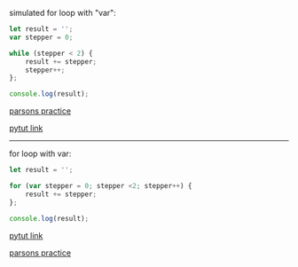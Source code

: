 
simulated for loop with "var":
```js
let result = '';
var stepper = 0;

while (stepper < 2) {
	result += stepper;
	stepper++;
};

console.log(result);
```
[parsons practice](https://elewa-academy.github.io/parsons/examples-to-study/scope-and-control-flow.html#sim-for-loop-var)

[pytut link](https://goo.gl/UJv6ET)

___

for loop with var:
```js
let result = '';

for (var stepper = 0; stepper <2; stepper++) {
	result += stepper;
};

console.log(result);
```

[pytut link](https://goo.gl/7pn1ru)

[parsons practice](https://elewa-academy.github.io/parsons/examples-to-study/scope-and-control-flow.html#for-loop-var)